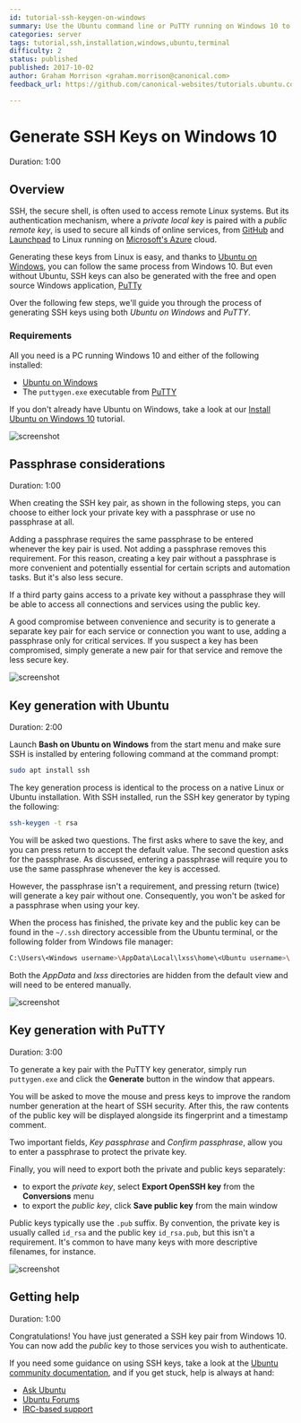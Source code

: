 ```yaml
---
id: tutorial-ssh-keygen-on-windows
summary: Use the Ubuntu command line or PuTTY running on Windows 10 to generate SSH keys for use with SSH authentication and your own remote connections.
categories: server
tags: tutorial,ssh,installation,windows,ubuntu,terminal
difficulty: 2
status: published
published: 2017-10-02
author: Graham Morrison <graham.morrison@canonical.com>
feedback_url: https://github.com/canonical-websites/tutorials.ubuntu.com/issues

---
```


# Generate SSH Keys on Windows 10
Duration: 1:00

## Overview

SSH, the secure shell, is often used to access remote Linux systems. But its authentication mechanism, where a *private local key* is paired with a *public remote key*, is used to secure all kinds of online services, from [GitHub][github] and [Launchpad][launchpad] to Linux running on [Microsoft's Azure][azure] cloud.

Generating these keys from Linux is easy, and thanks to [Ubuntu on Windows][ubuntuonwin], you can follow the same process from Windows 10. But even without Ubuntu, SSH keys can also be generated with the free and open source Windows application, [PuTTy][putty]

Over the following few steps, we'll guide you through the process of generating SSH keys using both *Ubuntu on Windows* and *PuTTY*.

### Requirements

All you need is a PC running Windows 10 and either of the following installed:

- [Ubuntu on Windows][ubuntuonwin]
- The `puttygen.exe` executable from [PuTTY][putty]

If you don't already have Ubuntu on Windows, take a look at our [Install Ubuntu on Windows 10][ubuntuonwintut] tutorial.

![screenshot](https://assets.ubuntu.com/v1/5995b99e-windows_github.png)


## Passphrase considerations
Duration: 1:00

When creating the SSH key pair, as shown in the following steps, you can choose to either lock your private key with a passphrase or use no passphrase at all.

Adding a passphrase requires the same passphrase to be entered whenever the key pair is used. Not adding a passphrase removes this requirement. For this reason, creating a key pair without a passphrase is more convenient and potentially essential for certain scripts and automation tasks. But it's also less secure.

If a third party gains access to a private key without a passphrase they will be able to access all connections and services using the public key.

A good compromise between convenience and security is to generate a separate key pair for each service or connection you want to use, adding a passphrase only for critical services. If you suspect a key has been compromised, simply generate a new pair for that service and remove the less secure key.

![screenshot](https://assets.ubuntu.com/v1/53c41ab4-windows_ubuntu_keygen.png)


## Key generation with Ubuntu
Duration: 2:00

Launch **Bash on Ubuntu on Windows** from the start menu and make sure SSH is installed by entering following command at the command prompt:

```bash
sudo apt install ssh
```
The key generation process is identical to the process on a native Linux or Ubuntu installation. With SSH installed, run the SSH key generator by typing the following:

```bash
ssh-keygen -t rsa
```

You will be asked two questions. The first asks where to save the key, and you can press return to accept the default value. The second question asks for the passphrase. As discussed, entering a passphrase will require you to use the same passphrase whenever the key is accessed.

However, the passphrase isn't a requirement, and pressing return (twice) will generate a key pair without one. Consequently, you won't be asked for a passphrase when using your key.

When the process has finished, the private key and the public key can be found in the `~/.ssh` directory accessible from the Ubuntu terminal, or the following folder from Windows file manager:

```bash
C:\Users\<Windows username>\AppData\Local\lxss\home\<Ubuntu username>\.ssh
```

Both the *AppData* and *lxss* directories are hidden from the default view and will need to be entered manually.

![screenshot](https://assets.ubuntu.com/v1/e16ba069-windows_ubuntu_keygen_keys.png)


## Key generation with PuTTY
Duration: 3:00

To generate a key pair with the PuTTY key generator, simply run `puttygen.exe` and click the **Generate** button in the window that appears.

You will be asked to move the mouse and press keys to improve the random number generation at the heart of SSH security. After this, the raw contents of the public key will be displayed alongside its fingerprint and a timestamp comment.

Two important fields, *Key passphrase* and *Confirm passphrase*, allow you to enter a passphrase to protect the private key.

Finally, you will need to export both the private and public keys separately:

- to export the *private key*, select **Export OpenSSH key** from the **Conversions** menu
- to export the *public key*, click **Save public key** from the main window

Public keys typically use the `.pub` suffix. By convention, the private key is usually called `id_rsa` and the public key `id_rsa.pub`, but this isn't a requirement. It's common to have many keys with more descriptive filenames, for instance.

![screenshot](https://assets.ubuntu.com/v1/399589eb-windows_keygen_putty_export.png)


## Getting help
Duration: 1:00

Congratulations! You have just generated a SSH key pair from Windows 10. You can now add the *public* key to those services you wish to authenticate.

If you need some guidance on using SSH keys, take a look at the [Ubuntu community documentation][commdocs], and if you get stuck, help is always at hand:

* [Ask Ubuntu][askubuntu]
* [Ubuntu Forums][forums]
* [IRC-based support][ubuntuirc]

<!-- LINKS -->
[commdocs]: https://help.ubuntu.com/community/SSH/OpenSSH/Keys
[msubuntu]: https://www.microsoft.com/en-us/store/p/ubuntu/9nblggh4msv6
[getstartedcli]: https://help.ubuntu.com/community/UsingTheTerminal
[github]: https://help.github.com/categories/authenticating-to-github/
[launchpad]: https://help.launchpad.net/YourAccount/CreatingAnSSHKeyPair
[azure]: https://docs.microsoft.com/en-us/azure/virtual-machines/linux/ssh-from-windows
[ubuntuonwin]: https://www.microsoft.com/en-us/store/p/ubuntu/9nblggh4msv6
[ubuntuonwintut]: https://tutorials.ubuntu.com/tutorial/tutorial-ubuntu-on-windows
[putty]: http://www.putty.org/
[askubuntu]: https://askubuntu.com/
[forums]: https://ubuntuforums.org/
[ubuntuirc]: https://wiki.ubuntu.com/IRC/ChannelList
